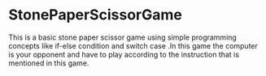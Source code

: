 # StonePaperScissorGame
This is a basic stone paper scissor game using simple programming concepts like if-else condition and switch case  .In this game the computer is your opponent and have to play according to the instruction that is mentioned in this game.
